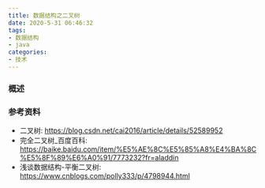 ```yaml
---
title: 数据结构之二叉树
date: 2020-5-31 06:46:32
tags:
- 数据结构
- java
categories:
- 技术
---
```


### 概述



<!-- more -->



### 参考资料

- 二叉树: <https://blog.csdn.net/cai2016/article/details/52589952> 
- 完全二叉树_百度百科: <https://baike.baidu.com/item/%E5%AE%8C%E5%85%A8%E4%BA%8C%E5%8F%89%E6%A0%91/7773232?fr=aladdin> 
- 浅谈数据结构-平衡二叉树: <https://www.cnblogs.com/polly333/p/4798944.html> 

